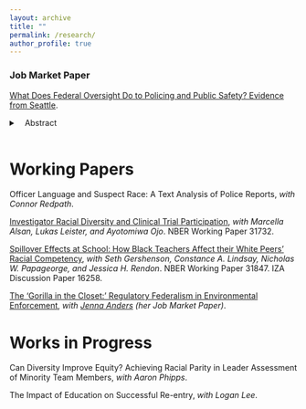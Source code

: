 ```yaml
---
layout: archive
title: ""
permalink: /research/
author_profile: true
---
```


<h3>Job Market Paper</h3>


[What Does Federal Oversight Do to Policing and Public Safety? Evidence from Seattle](https://romainecampbell.github.io/files/Campbell_federal_oversight.pdf). 
 <details>
 <summary>&nbsp;&nbsp;&nbsp;Abstract</summary>
Policing reform advocates have proposed increased oversight to improve quality and reduce officer misconduct. Opponents, however, fear that greater scrutiny of officers will increase crime and harm public safety. I examine a 2011 federal investigation into the Seattle Police Department, focusing on policing responses and the impact on serious crime. In response to heightened scrutiny from the investigation, officers significantly reduced stops, particularly traffic and suspicious activity stops. Stop reductions were larger in minority neighborhoods and among officers with higher pre-period arrest rates. After the investigation, stops rebounded but remained below pre-period levels in minority neighborhoods. Comparing neighborhoods that experienced larger versus smaller stop reductions, I find no detectable differences in serious crime, though the estimates are imprecise. I also find no significant differences in serious crime rates when comparing Seattle to jurisdictions without a federal investigation. These estimates can rule out large, but not modest, crime increases. My results suggest that increased oversight can reduce costly policing, particularly in minority neighborhoods, without significantly increasing serious crime.
</details>

<br>



Working Papers
======

Officer Language and Suspect Race: A Text Analysis of Police Reports, *with Connor Redpath*.

[Investigator Racial Diversity and Clinical Trial Participation](https://www.nber.org/papers/w31732), *with Marcella Alsan, Lukas Leister, and Ayotomiwa Ojo*. NBER Working Paper 31732.

[Spillover Effects at School: How Black Teachers Affect their White Peers’ Racial Competency](https://www.nber.org/papers/w31847), *with Seth Gershenson, Constance A. Lindsay, Nicholas W. Papageorge, and Jessica H. Rendon*. NBER Working Paper 31847. IZA Discussion Paper 16258.

[The ‘Gorilla in the Closet:’ Regulatory Federalism in Environmental Enforcement](http://jenna-anders.github.io/files/ac_epa.pdf), *with [Jenna Anders](http://www.jennaanders.com/) (her Job Market Paper)*. 

Works in Progress
======

Can Diversity Improve Equity? Achieving Racial Parity in Leader Assessment of Minority Team Members, *with Aaron Phipps*.

The Impact of Education on Successful Re-entry, *with Logan Lee*.
